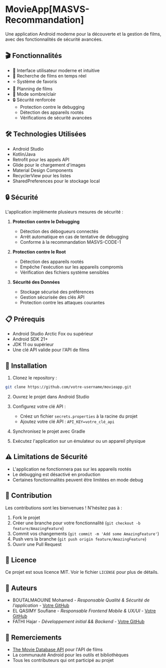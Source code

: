 # MovieApp[MASVS-Recommandation]

Une application Android moderne pour la découverte et la gestion de films, avec des fonctionnalités de sécurité avancées.

## 🎬 Fonctionnalités

- 📱 Interface utilisateur moderne et intuitive
- 🎯 Recherche de films en temps réel
- ⭐ Système de favoris
- 📅 Planning de films
- 🌙 Mode sombre/clair
- 🔒 Sécurité renforcée
  - Protection contre le debugging
  - Détection des appareils rootés
  - Vérifications de sécurité avancées

## 🛠️ Technologies Utilisées

- Android Studio
- Kotlin/Java
- Retrofit pour les appels API
- Glide pour le chargement d'images
- Material Design Components
- RecyclerView pour les listes
- SharedPreferences pour le stockage local

## 🔒 Sécurité

L'application implémente plusieurs mesures de sécurité :

1. **Protection contre le Debugging**
   - Détection des débogueurs connectés
   - Arrêt automatique en cas de tentative de debugging
   - Conforme à la recommandation MASVS-CODE-1

2. **Protection contre le Root**
   - Détection des appareils rootés
   - Empêche l'exécution sur les appareils compromis
   - Vérification des fichiers système sensibles

3. **Sécurité des Données**
   - Stockage sécurisé des préférences
   - Gestion sécurisée des clés API
   - Protection contre les attaques courantes

## 📋 Prérequis

- Android Studio Arctic Fox ou supérieur
- Android SDK 21+
- JDK 11 ou supérieur
- Une clé API valide pour l'API de films

## 🚀 Installation

1. Clonez le repository :
```bash
git clone https://github.com/votre-username/movieapp.git
```

2. Ouvrez le projet dans Android Studio

3. Configurez votre clé API :
   - Créez un fichier `secrets.properties` à la racine du projet
   - Ajoutez votre clé API : `API_KEY=votre_clé_api`

4. Synchronisez le projet avec Gradle

5. Exécutez l'application sur un émulateur ou un appareil physique

## ⚠️ Limitations de Sécurité

- L'application ne fonctionnera pas sur les appareils rootés
- Le debugging est désactivé en production
- Certaines fonctionnalités peuvent être limitées en mode debug

## 🤝 Contribution

Les contributions sont les bienvenues ! N'hésitez pas à :

1. Fork le projet
2. Créer une branche pour votre fonctionnalité (`git checkout -b feature/AmazingFeature`)
3. Commit vos changements (`git commit -m 'Add some AmazingFeature'`)
4. Push vers la branche (`git push origin feature/AmazingFeature`)
5. Ouvrir une Pull Request

## 📝 Licence

Ce projet est sous licence MIT. Voir le fichier `LICENSE` pour plus de détails.

## 👥 Auteurs

- BOUTALMAOUINE Mohamed - *Responsable Qualité & Sécurité de l’application* - [Votre GitHub](https://github.com/MOHAMEDBOUTALMAOUINE)
- EL QASIMY Soufiane  - *Responsable Frontend Mobile & UX/UI* - [Votre GitHub]()
- FATHI Hajar  - *Développement initial && Backend* - [Votre GitHub]()
## 🙏 Remerciements

- [The Movie Database API](https://www.themoviedb.org/documentation/api) pour l'API de films
- La communauté Android pour les outils et bibliothèques
- Tous les contributeurs qui ont participé au projet 
